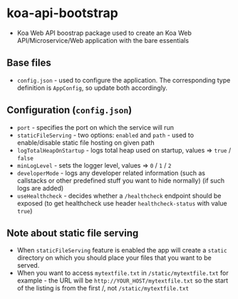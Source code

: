 # koa-api-bootstrap
* Koa Web API boostrap package used to create an Koa Web API/Microservice/Web application with the bare essentials

## Base files
* `config.json` - used to configure the application. The corresponding type definition is `AppConfig`, so update both accordingly.

## Configuration (`config.json`)
* `port` - specifies the port on which the service will run
* `staticFileServing` - two options: `enabled` and `path` - used to enable/disable static file hosting on given path
* `logTotalHeapOnStartup` - logs total heap used on startup, values => `true` / `false`
* `minLogLevel` - sets the logger level, values => `0` / `1` / `2`
* `developerMode` - logs any developer related information (such as callstacks or other predefined stuff you want to hide normally) (if such logs are added)
* `useHealthcheck` - decides whether a `/healthcheck` endpoint should be exposed (to get healthcheck use header `healthcheck-status` with value `true`)

## Note about static file serving
* When `staticFileServing` feature is enabled the app will create a `static` directory on which you should place your files that you want to be served.
* When you want to access `mytextfile.txt` in `/static/mytextfile.txt` for example - the URL will be `http://YOUR_HOST/mytextfile.txt` so the start of the listing is from the first /, not `/static/mytextfile.txt` 